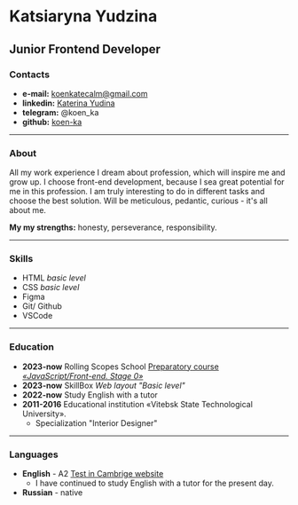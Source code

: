 # Katsiaryna Yudzina

## Junior Frontend Developer

### Contacts

- **e-mail:** koenkatecalm@gmail.com
- **linkedin:** [Katerina Yudina](https://www.linkedin.com/in/katerina-yudina-i/)
- **telegram:** @koen_ka
- **github:** [koen-ka](https://github.com/koen-ka)

---

### About

All my work experience I dream about profession, which will inspire me and grow up. I choose front-end development, because I sea great potential for me in this profession. I am truly interesting to do in different tasks and choose the best solution. Will be meticulous, pedantic, curious - it's all about me.

**My my strengths:** honesty, perseverance, responsibility.

---

### Skills

- HTML *basic level*
- CSS *basic level*
- Figma
- Git/ Github 
- VSCode 

---

### Education

- **2023-now** Rolling Scopes School [Preparatory course *«JavaScript/Front-end. Stage 0»*](https://rs.school/js-stage0/)
- **2023-now** SkillBox *Web layout "Basic level"*
- **2022-now** Study English with a tutor
- **2011-2016** Educational institution «Vitebsk State Technological University». 
  - Specialization "Interior Designer"

---

### Languages

- **English** - A2 [Test in Cambrige website](https://www.cambridgeenglish.org/test-your-english/general-english/results-3/?score=14&id=034c8fdf-0d1f-4b39-9c3b-ed362e0438c4)
  - I have continued to study English with a tutor for the present day.
- **Russian** - native